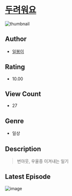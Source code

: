 # [두려워요](https://comic.naver.com/bestChallenge/list?titleId=810831)
![thumbnail](https://image-comic.pstatic.net/user_contents_data/challenge_comic/2023/05/24/284180/upload_3618982291163068723_480x623.jpeg)

## Author
- [일봉이](https://comic.naver.com/artistTitle?id=284180)

## Rating
- 10.00

## View Count
- 27

## Genre
- 일상

## Description
> 번아웃, 우울증 이겨내는 일기


## Latest Episode
![image](https://image-comic.pstatic.net/user_contents_data/challenge_comic/2023/05/24/284180/upload_7018359081756144737.jpeg)
